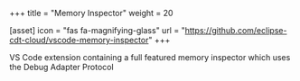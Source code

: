 +++
title = "Memory Inspector"
weight = 20

[asset]
  icon = "fas fa-magnifying-glass"
  url = "https://github.com/eclipse-cdt-cloud/vscode-memory-inspector"
+++

VS Code extension containing a full featured memory inspector which uses the Debug Adapter Protocol
